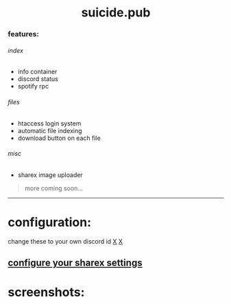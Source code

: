 <div align="center">
<h1>suicide.pub</h1>
</div>

### features:
###### index
* info container
* discord status
* spotify rpc
###### files
* htaccess login system
* automatic file indexing
* download button on each file
###### misc
* sharex image uploader

> more coming soon...
------

configuration:
======
change these to your own discord id
[X](https://github.com/federational/suicide.pub/blob/main/assets/js/jew.js#L2)
[X](https://github.com/federational/suicide.pub/blob/main/index.html#L70)

[configure your sharex settings](https://github.com/federational/suicide.pub/blob/main/up.php#L2-L5)
------
screenshots:
======
<img title="index" src="https://user-images.githubusercontent.com/114261164/213054479-b9c54d3a-e1f9-46bd-90ca-ab43d68c42e6.png" alt="" data-align="center">
<img title="files" src="https://user-images.githubusercontent.com/114261164/213054769-3b0bbd6f-4b15-483a-ba75-27bb65ddc9f4.png" alt="" data-align="center">
